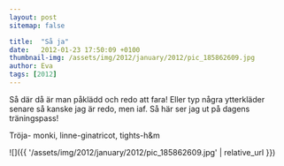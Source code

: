 ```yaml
---
layout: post
sitemap: false

title:  "Så ja"
date:   2012-01-23 17:50:09 +0100
thumbnail-img: /assets/img/2012/january/2012/pic_185862609.jpg
author: Eva
tags: [2012]
---
```


Så där då är man påklädd och redo att fara! Eller typ några ytterkläder senare så kanske jag är redo, men iaf. Så här ser jag ut på dagens träningspass! 

Tröja- monki, linne-ginatricot, tights-h&m

![]({{ '/assets/img/2012/january/2012/pic_185862609.jpg'  | relative_url }})

